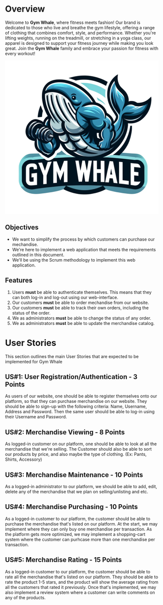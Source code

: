 # Overview

Welcome to **Gym Whale**, where fitness meets fashion! Our brand is dedicated to those who live and breathe the gym lifestyle, offering a range of clothing that combines comfort, style, and performance. Whether you're lifting weights, running on the treadmill, or stretching in a yoga class, our apparel is designed to support your fitness journey while making you look great. Join the **Gym Whale** family and embrace your passion for fitness with every workout!

![Gym Whale Logl](pics/pic2.png)

## Objectives 

* We want to simplify the process by which customers can purchase our mechandise.
* We're here to implement a web application that meets the requirements outlined in this document.
* We'll be using the Scrum methodology to implement this web application.

## Features 

1. Users **must** be able to authenticate themselves. This means that they can both log-in and log-out using our web-interface.
2. Our customers **must** be able to order mechandise from our website.
3. Our customers **must** be able to track their own orders, including the status of the order.
4. We as administrators **must** be able to change the status of any order. 
5. We as administrators **must** be able to update the merchandise catalog. 

# User Stories

This section outlines the main User Stories that are expected to be implemented for Gym Whale

## US#1: User Registration/Authentication - 3 Points

As users of our website, one should be able to register themselves onto our platform, so that they can purchase merchandise on our website. They should be able to sign-up with the following criteria: Name, Username, Address and Password. Then the same user should be able to log-in using their Username and Password.

## US#2: Merchandise Viewing - 8 Points

As logged-in customer on our platform, one should be able to look at all the merchandise that we're selling. The Customer should also be able to sort our products by price, and also maybe the type of clothing. (Ex: Pants, Shirts, Accessory)

## US#3: Merchandise Maintenance  - 10 Points

As a logged-in administrator to our platform, we should be able to add, edit, delete any of the merchandise that we plan on selling/unlisting and etc. 

## US#4: Merchandise Purchasing  - 10 Points

As a logged-in customer to our platform, the customer should be able to purchase the merchandise that's listed on our platform. At the start, we may implement where they can only buy one merchandise per transaction. As the platform gets more optimized, we may implement a shopping-cart system where the customer can purhcase more than one merchandise per transaction.

## US#5: Merchandise Rating  - 15 Points

As a logged-in customer to our platform, the customer should be able to rate all the merchandise that's listed on our platform. They should be able to rate the product 1-5 stars, and the product will show the average rating from all the customers that rated it previously. Once that's implemented, we may also implement a review system where a customer can write comments on any of the products. 
